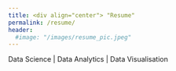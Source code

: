 ```yaml
---
title: <div align="center"> "Resume"
permalink: /resume/
header:
  #image: "/images/resume_pic.jpeg"
---
```




Data Science | Data Analytics | Data Visualisation
